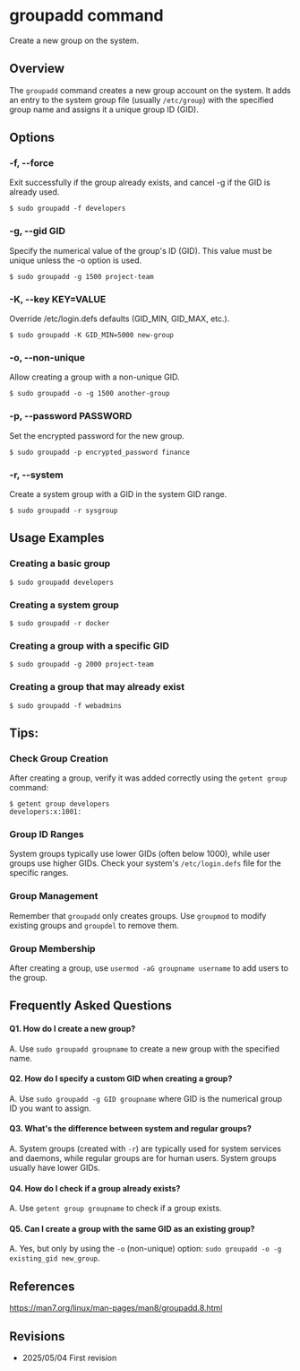 # groupadd command

Create a new group on the system.

## Overview

The `groupadd` command creates a new group account on the system. It adds an entry to the system group file (usually `/etc/group`) with the specified group name and assigns it a unique group ID (GID).

## Options

### **-f, --force**

Exit successfully if the group already exists, and cancel -g if the GID is already used.

```console
$ sudo groupadd -f developers
```

### **-g, --gid GID**

Specify the numerical value of the group's ID (GID). This value must be unique unless the -o option is used.

```console
$ sudo groupadd -g 1500 project-team
```

### **-K, --key KEY=VALUE**

Override /etc/login.defs defaults (GID_MIN, GID_MAX, etc.).

```console
$ sudo groupadd -K GID_MIN=5000 new-group
```

### **-o, --non-unique**

Allow creating a group with a non-unique GID.

```console
$ sudo groupadd -o -g 1500 another-group
```

### **-p, --password PASSWORD**

Set the encrypted password for the new group.

```console
$ sudo groupadd -p encrypted_password finance
```

### **-r, --system**

Create a system group with a GID in the system GID range.

```console
$ sudo groupadd -r sysgroup
```

## Usage Examples

### Creating a basic group

```console
$ sudo groupadd developers
```

### Creating a system group

```console
$ sudo groupadd -r docker
```

### Creating a group with a specific GID

```console
$ sudo groupadd -g 2000 project-team
```

### Creating a group that may already exist

```console
$ sudo groupadd -f webadmins
```

## Tips:

### Check Group Creation

After creating a group, verify it was added correctly using the `getent group` command:

```console
$ getent group developers
developers:x:1001:
```

### Group ID Ranges

System groups typically use lower GIDs (often below 1000), while user groups use higher GIDs. Check your system's `/etc/login.defs` file for the specific ranges.

### Group Management

Remember that `groupadd` only creates groups. Use `groupmod` to modify existing groups and `groupdel` to remove them.

### Group Membership

After creating a group, use `usermod -aG groupname username` to add users to the group.

## Frequently Asked Questions

#### Q1. How do I create a new group?
A. Use `sudo groupadd groupname` to create a new group with the specified name.

#### Q2. How do I specify a custom GID when creating a group?
A. Use `sudo groupadd -g GID groupname` where GID is the numerical group ID you want to assign.

#### Q3. What's the difference between system and regular groups?
A. System groups (created with `-r`) are typically used for system services and daemons, while regular groups are for human users. System groups usually have lower GIDs.

#### Q4. How do I check if a group already exists?
A. Use `getent group groupname` to check if a group exists.

#### Q5. Can I create a group with the same GID as an existing group?
A. Yes, but only by using the `-o` (non-unique) option: `sudo groupadd -o -g existing_gid new_group`.

## References

https://man7.org/linux/man-pages/man8/groupadd.8.html

## Revisions

- 2025/05/04 First revision